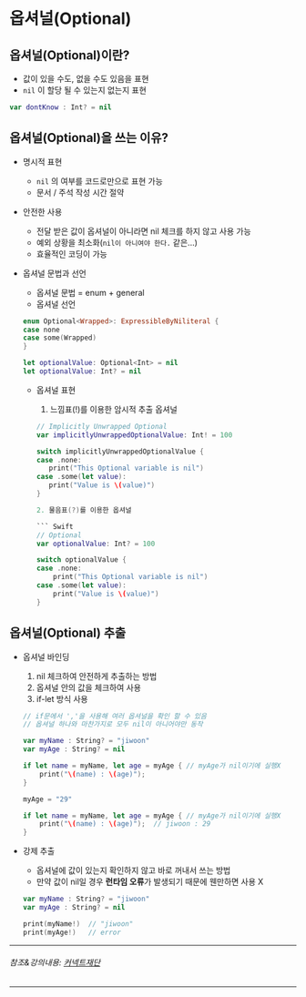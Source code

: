 
# 옵셔널(Optional)

## 옵셔널(Optional)이란?

- 값이 있을 수도, 없을 수도 있음을 표현
- ```nil``` 이 할당 될 수 있는지 없는지 표현

``` Swift
var dontKnow : Int? = nil
```

## 옵셔널(Optional)을 쓰는 이유?
- 명시적 표현
    * ```nil``` 의 여부를 코드로만으로 표현 가능
    * 문서 / 주석 작성 시간 절약
     
- 안전한 사용
    * 전달 받은 값이 옵셔널이 아니라면 nil 체크를 하지 않고 사용 가능
    * 예외 상황을 최소화(```nil이 아니여야 한다.``` 같은...)
    * 효율적인 코딩이 가능
      
- 옵셔널 문법과 선언
    * 옵셔널 문법 = enum + general
    * 옵셔널 선언
      
    ``` Swift
    enum Optional<Wrapped>: ExpressibleByNiliteral {
    case none
    case some(Wrapped)
    }

    let optionalValue: Optional<Int> = nil
    let optionalValue: Int? = nil
    ```
      
    * 옵셔널 표현
        1. 느낌표(!)를 이용한 암시적 추출 옵셔널
       
        ``` Swift
        // Implicitly Unwrapped Optional
        var implicitlyUnwrappedOptionalValue: Int! = 100

        switch implicitlyUnwrappedOptionalValue {
        case .none:
           print("This Optional variable is nil")
        case .some(let value):
           print("Value is \(value)")
        }
        
        2. 물음표(?)를 이용한 옵셔널
        
        ``` Swift
        // Optional
        var optionalValue: Int? = 100

        switch optionalValue {
        case .none:
            print("This Optional variable is nil")
        case .some(let value):
            print("Value is \(value)")
        }
        ```
        
## 옵셔널(Optional) 추출
- 옵셔널 바인딩
    1. nil 체크하여 안전하게 추출하는 방법
    2. 옵셔널 안의 값을 체크하여 사용
    3. if-let 방식 사용
    
    ``` Swift
    // if문에서 ','을 사용해 여러 옵셔널을 확인 할 수 있음
    // 옵셔널 하나와 마찬가지로 모두 nil이 아니어야만 동작
    
    var myName : String? = "jiwoon"
    var myAge : String? = nil
    
    if let name = myName, let age = myAge { // myAge가 nil이기에 실행X
        print("\(name) : \(age)");
    }
    
    myAge = "29"
    
    if let name = myName, let age = myAge { // myAge가 nil이기에 실행X
        print("\(name) : \(age)");  // jiwoon : 29
    }
    ```
    
- 강제 추출
    * 옵셔널에 값이 있는지 확인하지 않고 바로 꺼내서 쓰는 방법
    * 만약 값이 nil일 경우 **런타임 오류**가 발생되기 때문에 웬만하면 사용 X
    
    ``` Swift
    var myName : String? = "jiwoon"
    var myAge : String? = nil
    
    print(myName!)  // "jiwoon"
    print(myAge!)   // error
    ```
    
***
###### 참조&강의내용: [커넥트재단](https://www.edwith.org/boostcamp_ios/)
***
